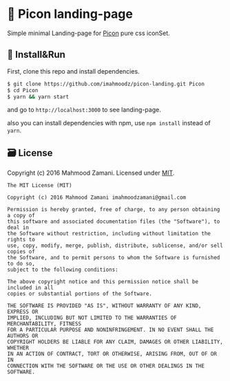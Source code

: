 # 👾 Picon landing-page

Simple minimal Landing-page for [Picon](https://github.com/dotamir/Picon) pure css iconSet.


## 🤘 Install&Run

First, clone this repo and install dependencies.

```bash
$ git clone https://github.com/imahmoodz/picon-landing.git Picon
$ cd Picon
$ yarn && yarn start
```
and go to `http://localhost:3000` to see landing-page.

also you can install dependencies with npm, use `npm install` instead of `yarn`.


## 🗃 License
Copyright (c) 2016 Mahmood Zamani. Licensed under [MIT](http://imahmoodz.mit-license.org/).

```
The MIT License (MIT)

Copyright (c) 2016 Mahmood Zamani imahmoodzamani@gmail.com

Permission is hereby granted, free of charge, to any person obtaining a copy of
this software and associated documentation files (the "Software"), to deal in
the Software without restriction, including without limitation the rights to
use, copy, modify, merge, publish, distribute, sublicense, and/or sell copies of
the Software, and to permit persons to whom the Software is furnished to do so,
subject to the following conditions:

The above copyright notice and this permission notice shall be included in all
copies or substantial portions of the Software.

THE SOFTWARE IS PROVIDED "AS IS", WITHOUT WARRANTY OF ANY KIND, EXPRESS OR
IMPLIED, INCLUDING BUT NOT LIMITED TO THE WARRANTIES OF MERCHANTABILITY, FITNESS
FOR A PARTICULAR PURPOSE AND NONINFRINGEMENT. IN NO EVENT SHALL THE AUTHORS OR
COPYRIGHT HOLDERS BE LIABLE FOR ANY CLAIM, DAMAGES OR OTHER LIABILITY, WHETHER
IN AN ACTION OF CONTRACT, TORT OR OTHERWISE, ARISING FROM, OUT OF OR IN
CONNECTION WITH THE SOFTWARE OR THE USE OR OTHER DEALINGS IN THE SOFTWARE.
```

